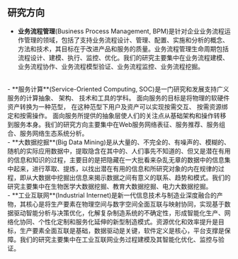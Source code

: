## 研究方向

- **业务流程管理**(Business Process Management, BPM)是针对企业业务流程运作管理的领域，包括了支持业务流程设计、管理、配置、实施和分析的概念、方法和技术，其目标在于改进产品和服务的质量。业务流程管理生命周期包括流程设计、建模、执行、监控、优化。我们的研究主要集中在业务流程建模、业务流程协作、业务流程模型验证、业务流程监控、业务流程挖掘。  
</br>
- **服务计算**(Service-Oriented Computing, SOC)是一门研究和发展支持广义服务的计算抽象、 架构、 技术和工具的学科。 面向服务的目标是将物理的软硬件资产转换为一种范型， 在这种范型下用户及资产可以实现按需交互、 按需资源绑定和按需操作。 面向服务所提供的抽象层使人们的关注点从基础架构和操作转移到服务本身。我们的研究方向主要集中在Web服务网络表征、服务推荐、服务组合、服务网络生态系统分析。  
</br>
- **大数据挖掘**(Big Data Mining)是从大量的、不完全的、有噪声的、模糊的、随机的实际应用数据中，提取隐含在其中的、人们事先不知道的、但又是潜在有用的信息和知识的过程，主要目的是把隐藏在一大批看来杂乱无章的数据中的信息集中起来，进行萃取、提炼，以找出潜在有用的信息和所研究对象的内在规律的过程，即从大数据中挖掘出信息来揭示数据之间有意义的联系、趋势和模式。我们的研究主要集中在生物医学大数据挖掘、教育大数据挖掘、电力大数据挖掘。  
</br>
- **工业互联网**(Industrial Internet)是新一代信息技术与制造业深度融合的产物，其核心是将生产要素在物理空间与数字空间全面互联与映射协同，实现基于数据驱动智能分析与决策优化，化解复杂制造系统的不确定性，形成智能化生产、网络化协同、个性化定制和服务化延伸的新型制造模式。资源优化和效率提升是目标，生产要素全面互联是基础，数据驱动是关键，软件定义是核心，平台支撑是保障。我们的研究主要集中在工业互联网业务过程建模及其智能化优化、监控与验证。
